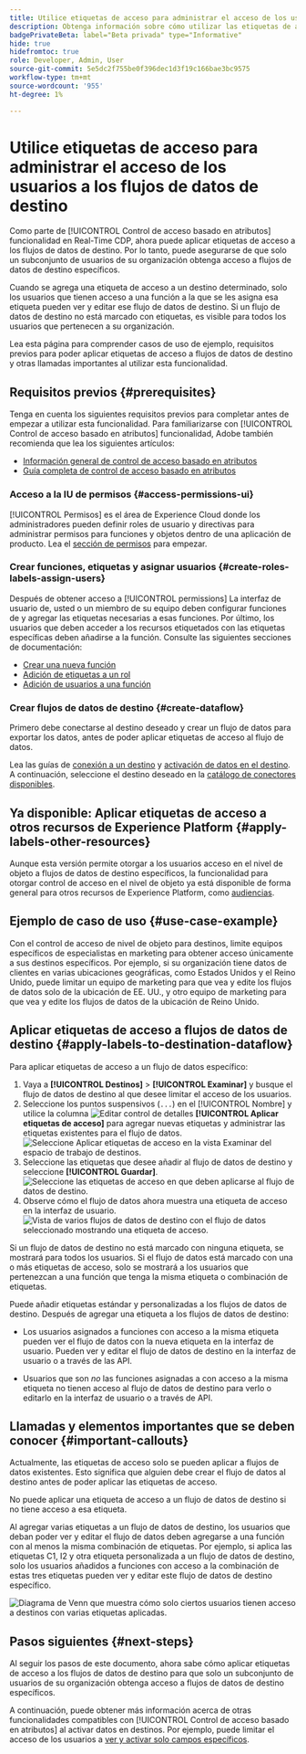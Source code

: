 ```yaml
---
title: Utilice etiquetas de acceso para administrar el acceso de los usuarios a los flujos de datos de destino
description: Obtenga información sobre cómo utilizar las etiquetas de acceso para administrar el acceso de los usuarios a los flujos de datos de destino, de modo que solo un subconjunto de usuarios de su organización obtenga acceso a flujos de datos de destino específicos.
badgePrivateBeta: label="Beta privada" type="Informative"
hide: true
hidefromtoc: true
role: Developer, Admin, User
source-git-commit: 5e5dc2f755be0f396dec1d3f19c166bae3bc9575
workflow-type: tm+mt
source-wordcount: '955'
ht-degree: 1%

---
```



# Utilice etiquetas de acceso para administrar el acceso de los usuarios a los flujos de datos de destino

Como parte de [!UICONTROL Control de acceso basado en atributos] funcionalidad en Real-Time CDP, ahora puede aplicar etiquetas de acceso a los flujos de datos de destino. Por lo tanto, puede asegurarse de que solo un subconjunto de usuarios de su organización obtenga acceso a flujos de datos de destino específicos.

Cuando se agrega una etiqueta de acceso a un destino determinado, solo los usuarios que tienen acceso a una función a la que se les asigna esa etiqueta pueden ver y editar ese flujo de datos de destino. Si un flujo de datos de destino no está marcado con etiquetas, es visible para todos los usuarios que pertenecen a su organización.

Lea esta página para comprender casos de uso de ejemplo, requisitos previos para poder aplicar etiquetas de acceso a flujos de datos de destino y otras llamadas importantes al utilizar esta funcionalidad.

## Requisitos previos {#prerequisites}

Tenga en cuenta los siguientes requisitos previos para completar antes de empezar a utilizar esta funcionalidad. Para familiarizarse con [!UICONTROL Control de acceso basado en atributos] funcionalidad, Adobe también recomienda que lea los siguientes artículos:

* [Información general de control de acceso basado en atributos](/help/access-control/abac/overview.md)
* [Guía completa de control de acceso basado en atributos](/help/access-control/abac/end-to-end-guide.md)

### Acceso a la IU de permisos {#access-permissions-ui}

[!UICONTROL Permisos] es el área de Experience Cloud donde los administradores pueden definir roles de usuario y directivas para administrar permisos para funciones y objetos dentro de una aplicación de producto. Lea el [sección de permisos](/help/access-control/abac/end-to-end-guide.md#permissions) para empezar.

### Crear funciones, etiquetas y asignar usuarios {#create-roles-labels-assign-users}

Después de obtener acceso a [!UICONTROL permissions] La interfaz de usuario de, usted o un miembro de su equipo deben configurar funciones de y agregar las etiquetas necesarias a esas funciones. Por último, los usuarios que deben acceder a los recursos etiquetados con las etiquetas específicas deben añadirse a la función. Consulte las siguientes secciones de documentación:

* [Crear una nueva función](/help/access-control/abac/ui/roles.md)
* [Adición de etiquetas a un rol](/help/access-control/abac/end-to-end-guide.md#label-roles)
* [Adición de usuarios a una función](/help/access-control/ui/users.md)

### Crear flujos de datos de destino {#create-dataflow}

Primero debe conectarse al destino deseado y crear un flujo de datos para exportar los datos, antes de poder aplicar etiquetas de acceso al flujo de datos.

Lea las guías de [conexión a un destino](/help/destinations/ui/connect-destination.md) y [activación de datos en el destino](/help/destinations/ui/activation-overview.md). A continuación, seleccione el destino deseado en la [catálogo de conectores disponibles](/help/destinations/catalog/overview.md).

## Ya disponible: Aplicar etiquetas de acceso a otros recursos de Experience Platform {#apply-labels-other-resources}

Aunque esta versión permite otorgar a los usuarios acceso en el nivel de objeto a flujos de datos de destino específicos, la funcionalidad para otorgar control de acceso en el nivel de objeto ya está disponible de forma general para otros recursos de Experience Platform, como [audiencias](/help/access-control/abac/end-to-end-guide.md#apply-labels-to-segments).

## Ejemplo de caso de uso {#use-case-example}

Con el control de acceso de nivel de objeto para destinos, limite equipos específicos de especialistas en marketing para obtener acceso únicamente a sus destinos específicos. Por ejemplo, si su organización tiene datos de clientes en varias ubicaciones geográficas, como Estados Unidos y el Reino Unido, puede limitar un equipo de marketing para que vea y edite los flujos de datos solo de la ubicación de EE. UU., y otro equipo de marketing para que vea y edite los flujos de datos de la ubicación de Reino Unido.

## Aplicar etiquetas de acceso a flujos de datos de destino {#apply-labels-to-destination-dataflow}

Para aplicar etiquetas de acceso a un flujo de datos específico:

1. Vaya a **[!UICONTROL Destinos]** > **[!UICONTROL Examinar]** y busque el flujo de datos de destino al que desee limitar el acceso de los usuarios.
1. Seleccione los puntos suspensivos (`...`) en el [!UICONTROL Nombre] y utilice la columna ![Editar control de detalles](/help/access-control/images/olac/key-icon.svg) **[!UICONTROL Aplicar etiquetas de acceso]** para agregar nuevas etiquetas y administrar las etiquetas existentes para el flujo de datos.
   ![Seleccione Aplicar etiquetas de acceso en la vista Examinar del espacio de trabajo de destinos.](/help/access-control/images/olac/apply-access-labels.png)
1. Seleccione las etiquetas que desee añadir al flujo de datos de destino y seleccione **[!UICONTROL Guardar]**.
   ![Seleccione las etiquetas de acceso en que deben aplicarse al flujo de datos de destino.](/help/access-control/images/olac/view-access-labels.png)
1. Observe cómo el flujo de datos ahora muestra una etiqueta de acceso en la interfaz de usuario.
   ![Vista de varios flujos de datos de destino con el flujo de datos seleccionado mostrando una etiqueta de acceso.](/help/access-control/images/olac/dataflow-with-access-label.png)

Si un flujo de datos de destino no está marcado con ninguna etiqueta, se mostrará para todos los usuarios. Si el flujo de datos está marcado con una o más etiquetas de acceso, solo se mostrará a los usuarios que pertenezcan a una función que tenga la misma etiqueta o combinación de etiquetas.

Puede añadir etiquetas estándar y personalizadas a los flujos de datos de destino. Después de agregar una etiqueta a los flujos de datos de destino:

* Los usuarios asignados a funciones con acceso a la misma etiqueta pueden ver el flujo de datos con la nueva etiqueta en la interfaz de usuario. Pueden ver y editar el flujo de datos de destino en la interfaz de usuario o a través de las API.

* Usuarios que son *no* las funciones asignadas a con acceso a la misma etiqueta no tienen acceso al flujo de datos de destino para verlo o editarlo en la interfaz de usuario o a través de API.

## Llamadas y elementos importantes que se deben conocer {#important-callouts}

Actualmente, las etiquetas de acceso solo se pueden aplicar a flujos de datos existentes. Esto significa que alguien debe crear el flujo de datos al destino antes de poder aplicar las etiquetas de acceso.

No puede aplicar una etiqueta de acceso a un flujo de datos de destino si no tiene acceso a esa etiqueta.

Al agregar varias etiquetas a un flujo de datos de destino, los usuarios que deban poder ver y editar el flujo de datos deben agregarse a una función con al menos la misma combinación de etiquetas. Por ejemplo, si aplica las etiquetas C1, I2 y otra etiqueta personalizada a un flujo de datos de destino, solo los usuarios añadidos a funciones con acceso a la combinación de estas tres etiquetas pueden ver y editar este flujo de datos de destino específico.

![Diagrama de Venn que muestra cómo solo ciertos usuarios tienen acceso a destinos con varias etiquetas aplicadas.](/help/access-control/images/olac/multiple-labels-venn.png)

## Pasos siguientes {#next-steps}

Al seguir los pasos de este documento, ahora sabe cómo aplicar etiquetas de acceso a los flujos de datos de destino para que solo un subconjunto de usuarios de su organización obtenga acceso a flujos de datos de destino específicos.

A continuación, puede obtener más información acerca de otras funcionalidades compatibles con [!UICONTROL Control de acceso basado en atributos] al activar datos en destinos. Por ejemplo, puede limitar el acceso de los usuarios a [ver y activar solo campos específicos](/help/access-control/abac/overview.md#destinations).